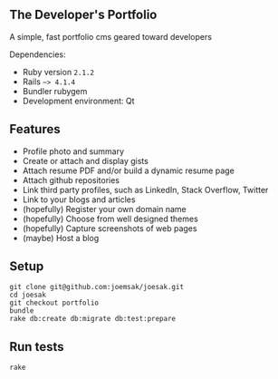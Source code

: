 ## The Developer's Portfolio

A simple, fast portfolio cms geared toward developers

Dependencies:
* Ruby version `2.1.2`
* Rails `~> 4.1.4`
* Bundler rubygem
* Development environment: Qt

## Features

* Profile photo and summary
* Create or attach and display gists
* Attach resume PDF and/or build a dynamic resume page
* Attach github repositories
* Link third party profiles, such as LinkedIn, Stack Overflow, Twitter
* Link to your blogs and articles
* (hopefully) Register your own domain name
* (hopefully) Choose from well designed themes
* (hopefully) Capture screenshots of web pages
* (maybe) Host a blog

## Setup

```
git clone git@github.com:joemsak/joesak.git
cd joesak
git checkout portfolio
bundle
rake db:create db:migrate db:test:prepare
```

## Run tests

```
rake
```
